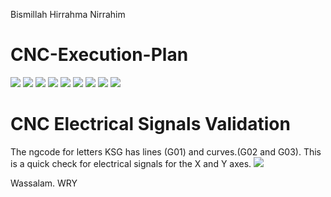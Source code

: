 Bismillah Hirrahma Nirrahim
# CNC-Execution-Plan

![](images-run-gcodes/TEARDROP-Screenshot.png)
![](images-run-gcodes/BUTTERFLY-Screenshot.png)
![](images-run-gcodes/ASTEPI-Screenshot.png)
![](images-run-gcodes/CIRCLE-Screenshot.png)
![](images-run-gcodes/ELLIPSE-Screenshot.png)
![](images-run-gcodes/HYPOTROCOID-Screenshot.png)
![](images-run-gcodes/SKEWED-ASTROID-Screenshot.png)
![](images-run-gcodes/SNAHYP-Screenshot.png)
![](images-run-gcodes/SNAILSHELL-Screenshot.png)

# CNC Electrical Signals Validation

The ngcode for letters KSG has lines (G01) and curves.(G02 and G03). This is a quick check for electrical signals for the X and Y axes.
![](parport-electrical-signals/KSG-Screenshot.png)

Wassalam.
WRY
